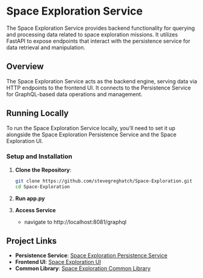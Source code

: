 # Space Exploration Service

The Space Exploration Service provides backend functionality for querying and processing data related to space exploration missions. It utilizes FastAPI to expose endpoints that interact with the persistence service for data retrieval and manipulation.

## Overview

The Space Exploration Service acts as the backend engine, serving data via HTTP endpoints to the frontend UI. It connects to the Persistence Service for GraphQL-based data operations and management.

## Running Locally

To run the Space Exploration Service locally, you'll need to set it up alongside the Space Exploration Persistence Service and the Space Exploration UI.

### Setup and Installation

1. **Clone the Repository**:

   ```sh
   git clone https://github.com/stevegreghatch/Space-Exploration.git
   cd Space-Exploration
   ```
   
2. **Run app.py**

3. **Access Service**
   - navigate to http://localhost:8081/graphql

## Project Links

- **Persistence Service**: [Space Exploration Persistence Service](https://github.com/stevegreghatch/space-exploration-persistence-service)
- **Frontend UI**: [Space Exploration UI](https://github.com/stevegreghatch/space-exploration-ui)
- **Common Library**: [Space Exploration Common Library](https://github.com/stevegreghatch/space-exploration-common-lib)
